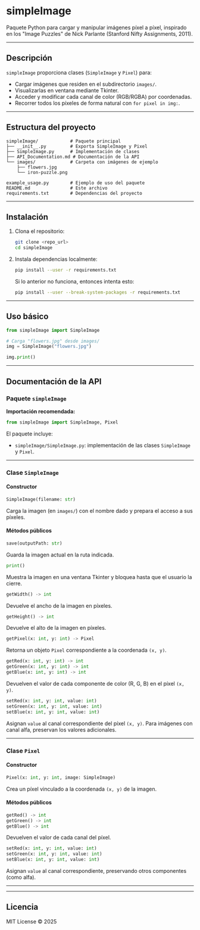 # simpleImage

Paquete Python para cargar y manipular imágenes píxel a píxel, inspirado en los "Image Puzzles" de Nick Parlante (Stanford Nifty Assignments, 2011).

---

## Descripción

`simpleImage` proporciona clases (`SimpleImage` y `Pixel`) para:

- Cargar imágenes que residen en el subdirectorio `images/`.
- Visualizarlas en ventana mediante Tkinter.
- Acceder y modificar cada canal de color (RGB/RGBA) por coordenadas.
- Recorrer todos los píxeles de forma natural con `for pixel in img:`.

---

## Estructura del proyecto

```
simpleImage/            # Paquete principal
├── __init__.py         # Exporta SimpleImage y Pixel
├── SimpleImage.py      # Implementación de clases
├── API_Documentation.md # Documentación de la API
└── images/             # Carpeta con imágenes de ejemplo
    ├── flowers.jpg
    └── iron-puzzle.png

example_usage.py        # Ejemplo de uso del paquete
README.md               # Este archivo
requirements.txt        # Dependencias del proyecto
```

---

## Instalación

1. Clona el repositorio:
   ```bash
   git clone <repo_url>
   cd simpleImage
   ```
2. Instala dependencias localmente:
   ```bash
   pip install --user -r requirements.txt
   ```
   Si lo anterior no funciona, entonces intenta esto:

   ```bash
   pip install --user --break-system-packages -r requirements.txt
   ```

---

## Uso básico

```python
from simpleImage import SimpleImage

# Carga "flowers.jpg" desde images/
img = SimpleImage("flowers.jpg")

img.print()

```

---

## Documentación de la API

### Paquete `simpleImage`

**Importación recomendada:**
```python
from simpleImage import SimpleImage, Pixel
```

El paquete incluye:
- `simpleImage/SimpleImage.py`: implementación de las clases `SimpleImage` y `Pixel`.

---

### Clase `SimpleImage`

#### Constructor
```python
SimpleImage(filename: str)
```
Carga la imagen (en `images/`) con el nombre dado y prepara el acceso a sus píxeles.

#### Métodos públicos

```python
save(outputPath: str)
```
Guarda la imagen actual en la ruta indicada.

```python
print()
```
Muestra la imagen en una ventana Tkinter y bloquea hasta que el usuario la cierre.

```python
getWidth() -> int
```
Devuelve el ancho de la imagen en píxeles.

```python
getHeight() -> int
```
Devuelve el alto de la imagen en píxeles.

```python
getPixel(x: int, y: int) -> Pixel
```
Retorna un objeto `Pixel` correspondiente a la coordenada `(x, y)`.

```python
getRed(x: int, y: int) -> int
getGreen(x: int, y: int) -> int
getBlue(x: int, y: int) -> int
```
Devuelven el valor de cada componente de color (R, G, B) en el píxel `(x, y)`.

```python
setRed(x: int, y: int, value: int)
setGreen(x: int, y: int, value: int)
setBlue(x: int, y: int, value: int)
```
Asignan `value` al canal correspondiente del píxel `(x, y)`. Para imágenes con canal alfa, preservan los valores adicionales.

---

### Clase `Pixel`

#### Constructor
```python
Pixel(x: int, y: int, image: SimpleImage)
```
Crea un píxel vinculado a la coordenada `(x, y)` de la imagen.

#### Métodos públicos

```python
getRed() -> int
getGreen() -> int
getBlue() -> int
```
Devuelven el valor de cada canal del píxel.

```python
setRed(x: int, y: int, value: int)
setGreen(x: int, y: int, value: int)
setBlue(x: int, y: int, value: int)
```
Asignan `value` al canal correspondiente, preservando otros componentes (como alfa).

---

---

## Licencia

MIT License © 2025
